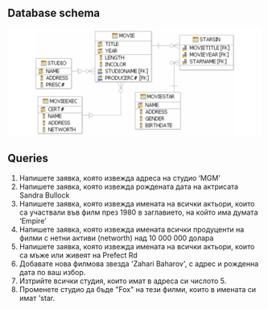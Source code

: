 ## Database schema
![Schema](movies_schema.png)

## Queries
1. Напишете заявка, която извежда адреса на студио ‘MGM’
2. Напишете заявка, която извежда рождената дата на актрисата Sandra
Bullock
3. Напишете заявка, която извежда имената на всички актьори, които са
участвали във филм през 1980 в заглавието, на който има думата ‘Empire’
4. Напишете заявка, която извежда имената всички продуценти на филми с
нетни активи (networth) над 10 000 000 долара
5. Напишете заявка, която извежда имената на всички актьори, които са
мъже или живеят на Prefect Rd
6. Добавате нова филмова звезда 'Zahari Baharov', с адрес и рожденна дата по ваш избор.
7. Изтрийте всички студия, които имат в адреса си числото 5.
8. Променете студио да бъде "Fox" на тези филми, които в имената си имат 'star.
